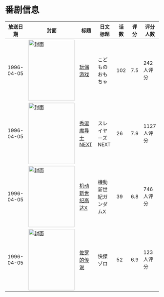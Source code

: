 # 番剧信息

|放送日期|封面|标题|日文标题|话数|评分|评分人数|
|---|---|---|---|---|---|---|
|1996-04-05|<img src="//lain.bgm.tv/pic/cover/c/bc/73/1515_fpP7s.jpg" alt="封面" style="width:150px;height:200px;object-fit:cover;">|[玩偶游戏](https://bangumi.tv/subject/1515)|こどものおもちゃ|102|7.5|242人评分|
|1996-04-05|<img src="//lain.bgm.tv/pic/cover/c/19/4c/2096_72kG4.jpg" alt="封面" style="width:150px;height:200px;object-fit:cover;">|[秀逗魔导士NEXT](https://bangumi.tv/subject/2096)|スレイヤーズNEXT|26|7.9|1127人评分|
|1996-04-05|<img src="//lain.bgm.tv/pic/cover/c/ac/f9/3633_a14D7.jpg" alt="封面" style="width:150px;height:200px;object-fit:cover;">|[机动新世纪高达X](https://bangumi.tv/subject/3633)|機動新世紀ガンダムX|39|6.8|746人评分|
|1996-04-05|<img src="//lain.bgm.tv/pic/cover/c/b5/d1/10965_7fC7x.jpg" alt="封面" style="width:150px;height:200px;object-fit:cover;">|[佐罗的传说](https://bangumi.tv/subject/10965)|快傑ゾロ|52|6.9|123人评分|
